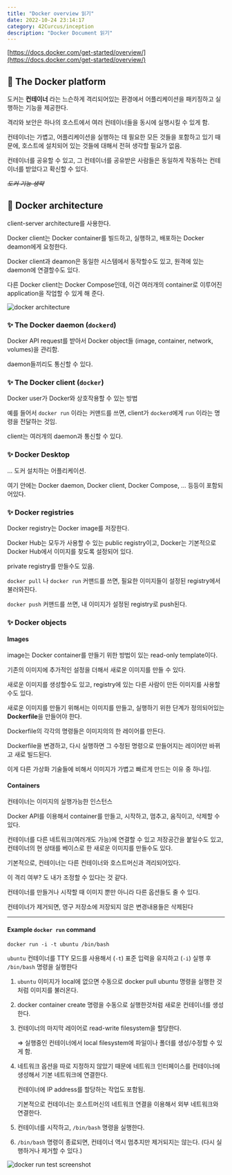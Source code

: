 ```yaml
---
title: "Docker overview 읽기"
date: 2022-10-24 23:14:17
category: 42Curcus/inception
description: "Docker Document 읽기"
---
```


[https://docs.docker.com/get-started/overview/](https://docs.docker.com/get-started/overview/)

## 🌟 The Docker platform

도커는 **컨테이너** 라는 느슨하게 격리되어있는 환경에서 어플리케이션을 패키징하고 실행하는 기능을 제공한다.

격리와 보안은 하나의 호스트에서 여러 컨테이너들을 동시에 실행시킬 수 있게 함.

컨테이너는 가볍고, 어플리케이션을 실행하는 데 필요한 모든 것들을 포함하고 있기 때문에, 호스트에 설치되어 있는 것들에 대해서 전혀 생각할 필요가 없음.

컨테이너를 공유할 수 있고, 그 컨테이너를 공유받은 사람들은 동일하게 작동하는 컨테이너를 받았다고 확신할 수 있다.

*~~도커 기능 생략~~*

## 🌟 Docker architecture

client-server architecture를 사용한다.

Docker client는 Docker container를 빌드하고, 실행하고, 배포하는  Docker deamon에게 요청한다.

Docker client과 deamon은 동일한 시스템에서 동작할수도 있고, 원격에 있는 daemon에 연결할수도 있다. 

다른 Docker client는 Docker Compose인데, 이건 여러개의 container로 이루어진 application을 작업할 수 있게 해 준다.

![docker architecture](https://docs.docker.com/engine/images/architecture.svg)

### ✨ The Docker daemon (`dockerd`)

Docker API request를 받아서 Docker object들 (image, container, network, volumes)을 관리함.

daemon들끼리도 통신할 수 있다.

### ✨ The Docker client (`docker`)

Docker user가 Docker와 상호작용할 수 있는 방법

예를 들어서 `docker run` 이라는 커맨드를 쓰면, client가 `dockerd`에게 `run` 이라는 명령을 전달하는 것임.

client는 여러개의 daemon과 통신할 수 있다.

### ✨ Docker Desktop

… 도커 설치하는 어플리케이션.

여기 안에는 Docker daemon, Docker client, Docker Compose, … 등등이 포함되어있다.

### ✨ Docker registries

Docker registry는 Docker image를 저장한다.

Docker Hub는 모두가 사용할 수 있는 public registry이고, Docker는 기본적으로 Docker Hub에서 이미지를 찾도록 설정되어 있다.

private registry를 만들수도 있음.

`docker pull` 나 `docker run` 커맨드를 쓰면, 필요한 이미지들이 설정된 registry에서 불러와진다.

`docker push` 커맨드를 쓰면, 내 이미지가 설정된 registry로 push된다.

### ✨ Docker objects

#### Images

image는 Docker container를 만들기 위한 방법이 있는 read-only template이다.

기존의 이미지에 추가적인 설정을 더해서 새로운 이미지를 만들 수 있다.

새로운 이미지를 생성할수도 있고, registry에 있는 다른 사람이 만든 이미지를 사용할수도 있다.

새로운 이미지를 만들기 위해서는 이미지를 만들고, 실행하기 위한 단계가 정의되어있는 **Dockerfile**을 만들어야 한다.

Dockerfile의 각각의 명령들은 이미지의의 한 레이어를 만든다.

Dockerfile을 변경하고, 다시 실행하면 그 수정된 명령으로 만들어지는 레이어만 바뀌고 새로 빌드된다.

이게 다른 가상화 기술들에 비해서 이미지가 가볍고 빠르게 만드는 이유 중 하나임.

#### Containers

컨테이너는 이미지의 실행가능한 인스턴스

Docker API를 이용해서 container를 만들고, 시작하고, 멈추고, 움직이고, 삭제할 수 있다.

컨테이너를 다른 네트워크(여러개도 가능)에 연결할 수 있고 저장공간을 붙일수도 있고, 컨테이너의 현 상태를 베이스로 한 새로운 이미지를 만들수도 있다.

기본적으로, 컨테이너는 다른 컨테이너와 호스트머신과 격리되어있다.

이 격리 여부? 도 내가 조정할 수 있다는 것 같다.

컨테이너를 만들거나 시작할 때 이미지 뿐만 아니라 다른 옵션들도 줄 수 있다.

컨테이너가 제거되면, 영구 저장소에 저장되지 않은 변경내용들은 삭제된다

---

#### Example `docker run` command

```docker
docker run -i -t ubuntu /bin/bash
```

`ubuntu` 컨테이너를 TTY 모드를 사용해서 (`-t`) 표준 입력을 유지하고 (`-i`) 실행 후 `/bin/bash` 명령을 실행한다

1. `ubuntu` 이미지가 local에 없으면 수동으로 docker pull ubuntu 명령을 실행한 것처럼 이미지를 불러온다.
2. docker container create 명령을 수동으로 실행한것처럼 새로운 컨테이너를 생성한다.
3. 컨테이너의 마지막 레이어로 read-write filesystem을 할당한다.
   
    ⇒ 실행중인 컨테이너에서 local filesystem에 파일이나 폴더를 생성/수정할 수 있게 함.
    
4. 네트워크 옵션을 따로 지정하지 않았기 때문에 네트워크 인터페이스를 컨테이너에 생성해서 기본 네트워크에 연결한다.
   
    컨테이너에 IP address를 할당하는 작업도 포함됨.
    
    기본적으로 컨테이너는 호스트머신의 네트워크 연결을 이용해서 외부 네트워크와 연결한다.
    
5. 컨테이너를 시작하고, `/bin/bash` 명령을 실행한다.
6. `/bin/bash` 명령이 종료되면, 컨테이너 역시 멈추지만 제거되지는 않는다. (다시 실행하거나 제거할 수 있다.)

![docker run test screenshot](/docker_run_test.png)